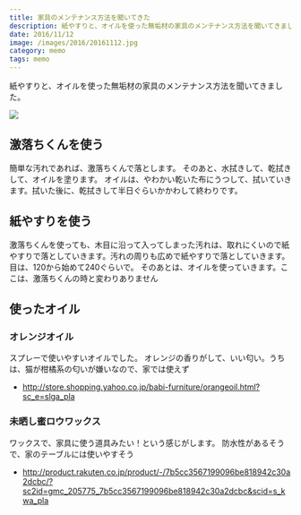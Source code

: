 ```yaml
---
title: 家具のメンテナンス方法を聞いてきた
description: 紙やすりと、オイルを使った無垢材の家具のメンテナンス方法を聞いてきました。
date: 2016/11/12
image: /images/2016/20161112.jpg
category: memo
tags: memo
---
```


紙やすりと、オイルを使った無垢材の家具のメンテナンス方法を聞いてきました。

![](/images/2016/20161112.jpg)

## 激落ちくんを使う

簡単な汚れであれば、激落ちくんで落とします。
そのあと、水拭きして、乾拭きして、オイルを塗ります。
オイルは、やわかい乾いた布にうつして、拭いていきます。拭いた後に、乾拭きして半日ぐらいかかわして終わりです。

## 紙やすりを使う

激落ちくんを使っても、木目に沿って入ってしまった汚れは、取れにくいので紙やすりで落としていきます。汚れの周りも広めで紙やすりで落としていきます。目は、120から始めて240ぐらいで。
そのあとは、オイルを使っていきます。ここは、激落ちくんの時と変わりありません

## 使ったオイル

### オレンジオイル

スプレーで使いやすいオイルでした。
オレンジの香りがして、いい匂い。うちは、猫が柑橘系の匂いが嫌いなので、家では使えず

- http://store.shopping.yahoo.co.jp/babi-furniture/orangeoil.html?sc_e=slga_pla

### 未晒し蜜ロウワックス

ワックスで、家具に使う道具みたい！という感じがします。
防水性があるそうで、家のテーブルには使いやすそう

- http://product.rakuten.co.jp/product/-/7b5cc3567199096be818942c30a2dcbc/?sc2id=gmc_205775_7b5cc3567199096be818942c30a2dcbc&scid=s_kwa_pla
